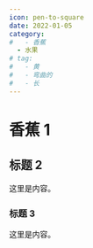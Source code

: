 ```yaml
---
icon: pen-to-square
date: 2022-01-05
category:
#   - 香蕉
  - 水果
# tag:
#   - 黄
#   - 弯曲的
#   - 长
---
```


# 香蕉 1

## 标题 2

这里是内容。

### 标题 3

这里是内容。
